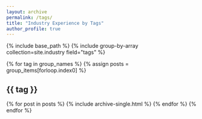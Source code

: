 ```yaml
---
layout: archive
permalink: /tags/
title: "Industry Experience by Tags"
author_profile: true
---
```


{% include base_path %}
{% include group-by-array collection=site.industry field="tags" %}

{% for tag in group_names %}
  {% assign posts = group_items[forloop.index0] %}
  <h2 id="{{ tag | slugify }}" class="archive__subtitle">{{ tag }}</h2>
  {% for post in posts %}
    {% include archive-single.html %}
  {% endfor %}
{% endfor %}
